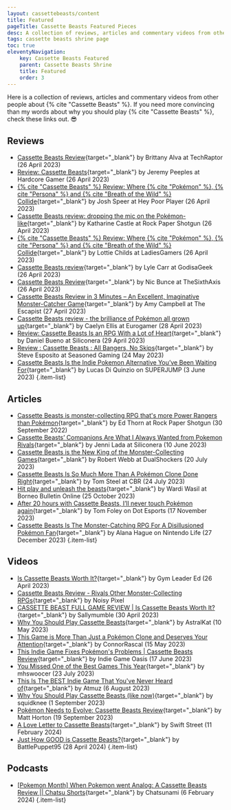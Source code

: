 ```yaml
---
layout: cassettebeasts/content
title: Featured
pageTitle: Cassette Beasts Featured Pieces
desc: A collection of reviews, articles and commentary videos from other people about Cassette Beasts.
tags: cassette beasts shrine page
toc: true
eleventyNavigation:
    key: Cassette Beasts Featured
    parent: Cassette Beasts Shrine
    title: Featured
    order: 3
---
```


Here is a collection of reviews, articles and commentary videos from other people about {% cite "Cassette Beasts" %}. If you need more convincing than my words about why you should play {% cite "Cassette Beasts" %}, check these links out. 😎

## Reviews

* [Cassette Beasts Review](https://techraptor.net/gaming/reviews/cassette-beasts-review){target="_blank"} by Brittany Alva at TechRaptor (26 April 2023)
* [Review: Cassette Beasts](https://hardcoregamer.com/reviews/review-cassette-beasts/439840/){target="_blank"} by Jeremy Peeples at Hardcore Gamer (26 April 2023)
* [{% cite "Cassette Beasts" %} Review: Where {% cite "Pokémon" %}, {% cite "Persona" %} and {% cite "Breath of the Wild" %} Collide](https://www.heypoorplayer.com/2023/04/26/cassette-beasts-review-pc/){target="_blank"} by Josh Speer at Hey Poor Player (26 April 2023)
* [Cassette Beasts review: dropping the mic on the Pokémon-like](https://www.rockpapershotgun.com/cassette-beasts-review){target="_blank"} by Katharine Castle at Rock Paper Shotgun (26 April 2023)
* [{% cite "Cassette Beasts" %} Review: Where {% cite "Pokémon" %}, {% cite "Persona" %} and {% cite "Breath of the Wild" %} Collide](https://ladiesgamers.com/cassette-beasts-review/){target="_blank"} by Lottie Childs at LadiesGamers (26 April 2023)
* [Cassette Beasts review](https://www.godisageek.com/reviews/cassette-beasts-review/){target="_blank"} by Lyle Carr at GodisaGeek (26 April 2023)
* [Cassette Beasts Review](https://www.thesixthaxis.com/2023/04/26/cassette-beasts-review/){target="_blank"} by Nic Bunce at TheSixthAxis (26 April 2023)
* [Cassette Beasts Review in 3 Minutes – An Excellent, Imaginative Monster-Catcher Game](https://www.escapistmagazine.com/cassette-beasts-review-in-3-minutes/){target="_blank"} by Amy Campbell at The Escapist (27 April 2023)
* [Cassette Beasts review - the brilliance of Pokémon all grown up](https://www.eurogamer.net/cassette-beasts-review-the-brilliance-of-pokemon-all-grown-up){target="_blank"} by Caelyn Ellis at Eurogamer (28 April 2023)
* [Review: Cassette Beasts Is an RPG With a Lot of Heart](https://www.siliconera.com/review-cassette-beasts-is-an-rpg-with-a-lot-of-heart/){target="_blank"} by Daniel Bueno at Siliconera (29 April 2023)
* [Review : Cassette Beasts : All Bangers, No Skips](https://seasonedgaming.com/2023/05/24/review-cassette-beasts-all-bangers-no-skips/){target="_blank"} by Steve Esposito at Seasoned Gaming (24 May 2023)
* [Cassette Beasts Is the Indie Pokemon Alternative You’ve Been Waiting For](https://www.superjumpmagazine.com/cassette-beasts-is-the-indie-pokemon-alternative-youve-been-waiting-for/){target="_blank"} by Lucas Di Quinzio on SUPERJUMP (3 June 2023)
{.item-list}

## Articles

* [Cassette Beasts is monster-collecting RPG that's more Power Rangers than Pokémon](https://www.rockpapershotgun.com/cassette-beasts-is-monster-collecting-rpg-thats-more-power-rangers-than-pokemon){target="_blank"} by Ed Thorn at Rock Paper Shotgun (30 September 2022)
* [Cassette Beasts’ Companions Are What I Always Wanted from Pokemon Rivals](https://www.siliconera.com/cassette-beasts-companions-are-what-i-always-wanted-from-pokemon-rivals/){target="_blank"} by Jenni Lada at Siliconera (10 June 2023)
* [Cassette Beasts is the New King of the Monster-Collecting Games](https://www.dualshockers.com/cassette-beasts-new-king-of-monster-collecting-games/){target="_blank"} by Robert Webb at DualShockers (20 July 2023)
* [Cassette Beasts Is So Much More Than A Pokémon Clone Done Right](https://www.cbr.com/pokemon-best-game-clone-cassette-beasts/){target="_blank"} by Tom Steel at CBR (24 July 2023)
* [Hit play and unleash the beasts](https://borneobulletin.com.bn/hit-play-and-unleash-the-beasts/){target="_blank"} by Wardi Wasil at Borneo Bulletin Online (25 October 2023)
* [After 20 hours with Cassette Beasts, I’ll never touch Pokémon again](https://dotesports.com/indies/news/after-20-hours-with-cassette-beasts-ill-never-touch-pokemon-again){target="_blank"} by Tom Foley on Dot Esports (17 November 2023)
* [Cassette Beasts Is The Monster-Catching RPG For A Disillusioned Pokémon Fan](https://www.nintendolife.com/features/soapbox-cassette-beasts-is-the-monster-catching-rpg-for-a-disillusioned-pokemon-fan){target="_blank"} by Alana Hague on Nintendo Life (27 December 2023)
{.item-list}

## Videos

* [Is Cassette Beasts Worth It?](https://www.youtube.com/watch?v=W__eBjKDFvo){target="_blank"} by Gym Leader Ed (26 April 2023)
* [Cassette Beasts Review - Rivals Other Monster-Collecting RPGs](https://youtu.be/aRIFPiBvUAc){target="_blank"} by Noisy Pixel
* [CASSETTE BEAST FULL GAME REVIEW | Is Cassette Beasts Worth It?](https://www.youtube.com/watch?v=W__eBjKDFvo){target="_blank"} by Sallymumble (30 April 2023)
* [Why You Should Play Cassette Beasts](https://www.youtube.com/watch?v=vIwzTJp3o9M){target="_blank"} by AstralKat (10 May 2023)
* [This Game is More Than Just a Pokémon Clone and Deserves Your Attention](https://www.youtube.com/watch?v=oE6AEhES8Y8){target="_blank"} by ConnorRascal (15 May 2023)
* [This Indie Game Fixes Pokémon's Problems | Cassette Beasts Review](https://www.youtube.com/watch?v=Hi2LdmBpJk8){target="_blank"} by Indie Game Oasis (17 June 2023)
* [You Missed One of the Best Games This Year](https://www.youtube.com/watch?v=cUcpoI8INBc){target="_blank"} by mhswoocer (23 July 2023)
* [This Is The BEST Indie Game That You've Never Heard of](https://www.youtube.com/watch?v=bIKpjxz8hS8){target="_blank"} by Atmuz (6 August 2023)
* [Why You Should Play Cassette Beasts (like now)](https://www.youtube.com/watch?v=nB2xzr5V3xU){target="_blank"} by squidknee (1 September 2023)
* [Pokémon Needs to Evolve: Cassette Beasts Review](https://www.youtube.com/watch?v=O3TcNQHiG5Q){target="_blank"} by Matt Horton (19 September 2023)
* [A Love Letter to Cassette Beasts](https://www.youtube.com/watch?v=sSh5X7U4X6I){target="_blank"} by Swift Street (11 February 2024)
* [Just How GOOD is Cassette Beasts?](https://www.youtube.com/watch?v=HNJHVkzh9ug){target="_blank"} by BattlePuppet95 (28 April 2024)
{.item-list}

## Podcasts

* [\[Pokemon Month\] When Pokemon went Analog: A Cassette Beasts Review || Chatsu Shorts](https://www.chatsunami.com/pokemon-month-when-pokemon-went-analog-a-cassette-beasts-review-chatsu-shorts/){target="_blank"} by Chatsunami (6 February 2024)
{.item-list}
